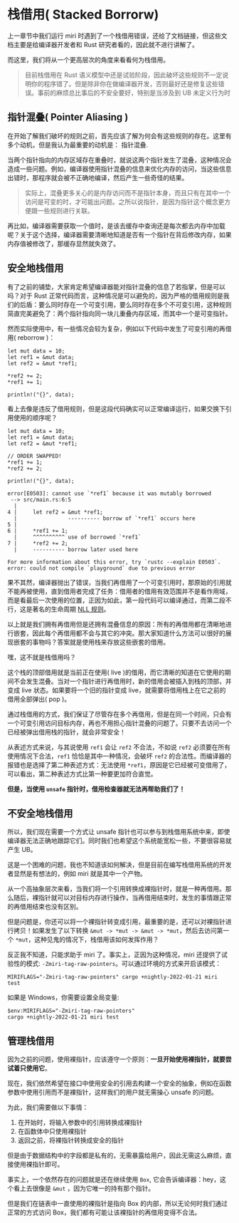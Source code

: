 # 栈借用( Stacked Borrorw)

上一章节中我们运行 miri 时遇到了一个栈借用错误，还给了文档链接，但这些文档主要是给编译器开发者和 Rust 研究者看的，因此就不进行讲解了。

而这里，我们将从一个更高层次的角度来看看何为栈借用。

> 目前栈借用在 Rust 语义模型中还是试验阶段，因此破坏这些规则不一定说明你的程序错了。但是除非你在做编译器开发，否则最好还是修复这些错误。事前的麻烦总比事后的不安全要好，特别是当涉及到 UB 未定义行为时

## 指针混叠( Pointer Aliasing )

在开始了解我们破坏的规则之前，首先应该了解为何会有这些规则的存在。这里有多个动机，但是我认为最重要的动机是： 指针混叠.

当两个指针指向的内存区域存在重叠时，就说这两个指针发生了混叠，这种情况会造成一些问题。例如，编译器使用指针混叠的信息来优化内存的访问，当这些信息出错时，那程序就会被不正确地编译，然后产生一些奇怪的结果。

> 实际上，混叠更多关心的是内存访问而不是指针本身，而且只有在其中一个访问是可变的时，才可能出问题。之所以说指针，是因为指针这个概念更方便跟一些规则进行关联。

再比如，编译器需要获取一个值时，是该去缓存中查询还是每次都去内存中加载呢？关于这个选择，编译器需要清晰地知道是否有一个指针在背后修改内存，如果内存值被修改了，那缓存显然就失效了。

## 安全地栈借用

有了之前的铺垫，大家肯定希望编译器能对指针混叠的信息了若指掌，但是可以吗？对于 Rust 正常代码而言，这种情况是可以避免的，因为严格的借用规则是我们的后盾：要么同时存在一个可变引用，要么同时存在多个不可变引用，这种规则简直完美避免了：两个指针指向同一块儿重叠内存区域，而其中一个是可变指针。

然而实际使用中，有一些情况会较为复杂，例如以下代码中发生了可变引用的再借用( reborrow )：

```rust,ignore,mdbook-runnable
let mut data = 10;
let ref1 = &mut data;
let ref2 = &mut *ref1;

*ref2 += 2;
*ref1 += 1;

println!("{}", data);
```

看上去像是违反了借用规则，但是这段代码确实可以正常编译运行，如果交换下引用使用的顺序呢？

```rust,ignore,mdbook-runnable
let mut data = 10;
let ref1 = &mut data;
let ref2 = &mut *ref1;

// ORDER SWAPPED!
*ref1 += 1;
*ref2 += 2;

println!("{}", data);
```

```shell
error[E0503]: cannot use `*ref1` because it was mutably borrowed
 --> src/main.rs:6:5
  |
4 |     let ref2 = &mut *ref1;
  |                ---------- borrow of `*ref1` occurs here
5 |
6 |     *ref1 += 1;
  |     ^^^^^^^^^^ use of borrowed `*ref1`
7 |     *ref2 += 2;
  |     ---------- borrow later used here

For more information about this error, try `rustc --explain E0503`.
error: could not compile `playground` due to previous error
```

果不其然，编译器抛出了错误，当我们再借用了一个可变引用时，那原始的引用就不能再被使用，直到借用者完成了任务：借用者的借用有效范围并不是看作用域，而是看最后一次使用的位置，正因为如此，第一段代码可以编译通过，而第二段不行，这是著名的生命周期 [NLL 规则](https://course.rs/advance/lifetime/advance.html#nll-non-lexical-lifetime)。

以上就是我们拥有再借用但是还拥有混叠信息的原因：所有的再借用都在清晰地进行嵌套，因此每个再借用都不会与其它的冲突。那大家知道什么方法可以很好的展现嵌套的事物吗？答案就是使用栈来存放这些嵌套的借用。

嘿，这不就是栈借用吗？

这个栈的顶部借用就是当前正在使用( live )的借用，而它清晰的知道在它使用的期间不会发生混叠。当对一个指针进行再借用时，新的借用会被插入到栈的顶部，并变成 live 状态。如果要将一个旧的指针变成 live，就需要将借用栈上在它之前的借用全部弹出( pop )。

通过栈借用的方式，我们保证了尽管存在多个再借用，但是在同一个时间，只会有一个可变引用访问目标内存，再也不用担心指针混叠的问题了。只要不去访问一个已经被弹出借用栈的指针，就会非常安全！

从表述方式来说，与其说使用 `ref1` 会让 `ref2` 不合法，不如说 `ref2` 必须要在所有使用情况下合法，`ref1` 恰恰是其中一种情况，会破坏 `ref2` 的合法性。而编译器的报错也是选择了第二种表述方式：无法使用 `*ref1`，原因是它已经被可变借用了，可以看出，第二种表述方式比第一种要更加符合直觉。

**但是，当使用 `unsafe` 指针时，借用检查器就无法再帮助我们了！**

## 不安全地栈借用

所以，我们现在需要一个方式让 unsafe 指针也可以参与到栈借用系统中来，即使编译器无法正确地跟踪它们。同时我们也希望这个系统能宽松一些，不要很容易就产生 UB。

这是一个困难的问题，我也不知道该如何解决，但是目前在编写栈借用系统的开发者显然是有想法的，例如 miri 就是其中一个产物。

从一个高抽象层次来看，当我们将一个引用转换成裸指针时，就是一种再借用。那么随后，裸指针就可以对目标内存进行操作，当再借用结束时，发生的事情跟正常的再借用结束也没有区别。

但是问题是，你还可以将一个裸指针转变成引用，最重要的是，还可以对裸指针进行拷贝！如果发生了以下转换 `&mut -> *mut -> &mut -> *mut`，然后去访问第一个 `*mut`，这种见鬼的情况下，栈借用该如何发挥作用？

反正我不知道，只能求助于 miri 了。事实上，正因为这种情况，miri 还提供了试验性的模式: `-Zmiri-tag-raw-pointers`。可以通过环境的方式来开启该模式：

```shell
MIRIFLAGS="-Zmiri-tag-raw-pointers" cargo +nightly-2022-01-21 miri test
```

如果是 Windows，你需要设置全局变量:

```shell
$env:MIRIFLAGS="-Zmiri-tag-raw-pointers"
cargo +nightly-2022-01-21 miri test
```

## 管理栈借用

因为之前的问题，使用裸指针，应该遵守一个原则：**一旦开始使用裸指针，就要尝试着只使用它**。

现在，我们依然希望在接口中使用安全的引用去构建一个安全的抽象，例如在函数参数中使用引用而不是裸指针，这样我们的用户就无需操心 unsafe 的问题。

为此，我们需要做以下事情：

1. 在开始时，将输入参数中的引用转换成裸指针
2. 在函数体中只使用裸指针
3. 返回之前，将裸指针转换成安全的指针

但是由于数据结构中的字段都是私有的，无需暴露给用户，因此无需这么麻烦，直接使用裸指针即可。

事实上，一个依然存在的问题就是还在继续使用 `Box`, 它会告诉编译器：hey，这个看上去很像是 `&mut` ，因为它唯一的持有那个指针。

但是我们在链表中一直使用的裸指针是指向 Box 的内部，所以无论何时我们通过正常的方式访问 Box，我们都有可能让该裸指针的再借用变得不合法。
